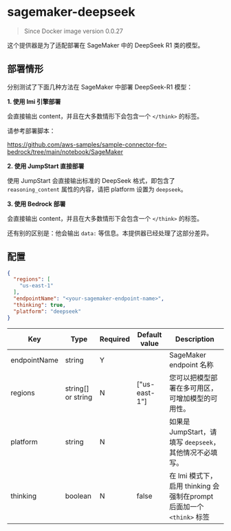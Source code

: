 # sagemaker-deepseek

> Since Docker image version 0.0.27

这个提供器是为了适配部署在 SageMaker 中的 DeepSeek R1 类的模型。

## 部署情形

分别测试了下面几种方法在 SageMaker 中部署 DeepSeek-R1 模型：

**1. 使用 lmi 引擎部署**

会直接输出 content，并且在大多数情形下会包含一个 `</think>` 的标签。

请参考部署脚本：

<https://github.com/aws-samples/sample-connector-for-bedrock/tree/main/notebook/SageMaker>

**2. 使用 JumpStart 直接部署**

使用 JumpStart 会直接输出标准的 DeepSeek 格式，即包含了 `reasoning_content` 属性的内容，请把  platform 设置为 `deepseek`。

**3. 使用 Bedrock 部署**

会直接输出 content，并且在大多数情形下会包含一个 `</think>` 的标签。

还有别的区别是：他会输出 `data:` 等信息。本提供器已经处理了这部分差异。

## 配置

```json
{
  "regions": [
    "us-east-1"
  ],
  "endpointName": "<your-sagemaker-endpoint-name>",
  "thinking": true,
  "platform": "deepseek"
}
```

| Key     | Type      | Required     | Default value | Description |
| ------------- | -------| ------------- | ------------- | ------------- |
| endpointName  | string   | Y    |  |   SageMaker endpoint 名称  |
| regions  | string[] or string   | N     | ["us-east-1"] |   您可以把模型部署在多可用区，可增加模型的可用性。 |
| platform  | string  | N     |  |   如果是 JumpStart，请填写 `deepseek`，其他情况不必填写。 |
| thinking  | boolean  | N     | false |   在 lmi 模式下，启用 thinking 会强制在prompt 后面加一个 `<think>` 标签 |
